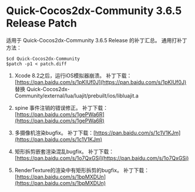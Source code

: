 # Quick-Cocos2dx-Community 3.6.5 Release Patch

适用于 Quick-Cocos2dx-Community 3.6.5 Release 的补丁汇总。
通用打补丁方法：

```
$cd Quick-Cocos2dx-Community
$patch -p1 < patch.diff
```

1. Xcode 8.2之后，运行iOS模拟器崩溃。
	补丁下载：[https://pan.baidu.com/s/1pKIUf0J](https://pan.baidu.com/s/1pKIUf0J)
    替换 Quick-Cocos2dx-Community/external/lua/luajit/prebuilt/ios/libluajit.a

2. spine 事件注销的错误修正。
	补丁下载：[https://pan.baidu.com/s/1gePWa6R](https://pan.baidu.com/s/1gePWa6R)

3. 多摄像机渲染bugfix。
	补丁下载：[https://pan.baidu.com/s/1c1V1KJm](https://pan.baidu.com/s/1c1V1KJm)

4. 矩形拆剪嵌套渲染混乱bugfix。
	补丁下载：[https://pan.baidu.com/s/1o7QxGSi](https://pan.baidu.com/s/1o7QxGSi)
	
5. RenderTexture的渲染中有矩形拆剪的bugfix。
	补丁下载：[https://pan.baidu.com/s/1bpMXDUn](https://pan.baidu.com/s/1bpMXDUn)
